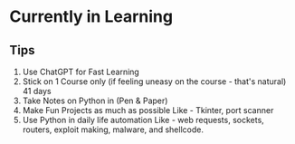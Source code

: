 # Currently in Learning

## Tips

1. Use ChatGPT for Fast Learning
2. Stick on 1 Course only (if feeling uneasy on the course - that's natural) 41 days
3. Take Notes on Python in (Pen & Paper)
4. Make Fun Projects as much as possible Like - Tkinter, port scanner
5. Use Python in daily life automation Like - web requests, sockets, routers, exploit making, malware, and shellcode.
